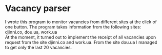 # Vacancy parser<br />
I wrote this program to monitor vacancies from different sites at the click of one button. The program takes information from the following sites: djinni.co, dou.ua, work.ua<br />
At the moment, it turned out to implement the receipt of all vacancies upon request from the site djinni.co and work.ua. From the site dou.ua I managed to get only the last 20 vacancies.